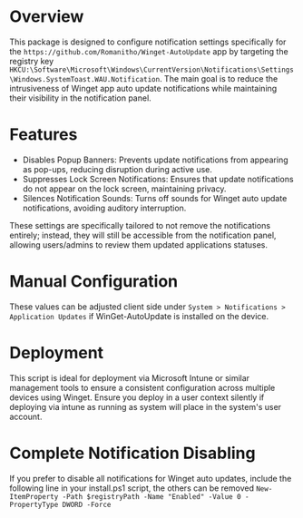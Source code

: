 # Overview
This package is designed to configure notification settings specifically for the `https://github.com/Romanitho/Winget-AutoUpdate` app by targeting the registry key `HKCU:\Software\Microsoft\Windows\CurrentVersion\Notifications\Settings\Windows.SystemToast.WAU.Notification`. The main goal is to reduce the intrusiveness of Winget app auto update notifications while maintaining their visibility in the notification panel.

# Features
- Disables Popup Banners: Prevents update notifications from appearing as pop-ups, reducing disruption during active use.
- Suppresses Lock Screen Notifications: Ensures that update notifications do not appear on the lock screen, maintaining privacy.
- Silences Notification Sounds: Turns off sounds for Winget auto update notifications, avoiding auditory interruption.

These settings are specifically tailored to not remove the notifications entirely; instead, they will still be accessible from the notification panel, allowing users/admins to review them updated applications statuses. 

# Manual Configuration
These values can be adjusted client side under `System > Notifications > Application Updates` if WinGet-AutoUpdate is installed on the device. 

# Deployment
This script is ideal for deployment via Microsoft Intune or similar management tools to ensure a consistent configuration across multiple devices using Winget. Ensure you deploy in a user context silently if deploying via intune as running as system will place in the system's user account. 


# Complete Notification Disabling
If you prefer to disable all notifications for Winget auto updates, include the following line in your install.ps1 script, the others can be removed
`New-ItemProperty -Path $registryPath -Name "Enabled" -Value 0 -PropertyType DWORD -Force`